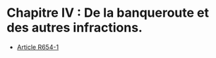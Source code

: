 # Chapitre IV : De la banqueroute et des autres infractions.

- [Article R654-1](article-r654-1.md)
